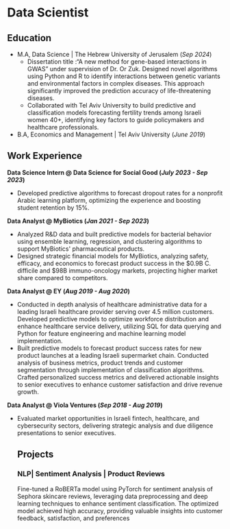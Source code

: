 # Data Scientist 

## Education  
- M.A, Data Science | The Hebrew University of Jerusalem (_Sep 2024_)
  - Dissertation title :“A new method for gene-based interactions in GWAS” under supervision of Dr. Or Zuk. Designed novel algorithms using Python and R to 
    identify interactions between genetic variants and environmental factors in complex diseases. This approach significantly improved the prediction accuracy of 
    life-threatening diseases.
  - Collaborated with Tel Aviv University to build predictive and classification models forecasting fertility trends among Israeli women 40+, identifying key 
    factors to guide policymakers and healthcare professionals.
- B.A, Economics and Management	| Tel Aviv University (_June 2019_)

## Work Experience
**Data Science Intern @ Data Science for Social Good (_July 2023 - Sep 2023_)**
- Developed predictive algorithms to forecast dropout rates for a nonprofit Arabic learning platform, optimizing the experience and boosting student retention by 
  15%.

   
**Data Analyst @ MyBiotics (_Jan 2021 - Sep 2023_)**
- Analyzed R&D data and built predictive models for bacterial behavior using ensemble learning, regression, and clustering algorithms to support MyBiotics' 
  pharmaceutical products.
- Designed strategic financial models for MyBiotics, analyzing safety, efficacy, and economics to forecast product success in the $0.9B C. difficile and $98B immuno-oncology markets, projecting higher market share compared to competitors.

**Data Analyst @ EY (_Aug 2019 - Aug 2020_)**
- Conducted in depth analysis of healthcare administrative data for a leading Israeli healthcare provider serving over 4.5 million customers. Developed predictive 
  models to optimize workforce distribution and enhance healthcare service delivery, utilizing SQL for data querying and Python for feature engineering and machine 
  learning model implementation. 
- Built predictive models to forecast product success rates for new product launches at a leading Israeli supermarket chain. Conducted analysis of business 
  metrics, product trends and customer segmentation through implementation of classification algorithms. Crafted personalized success metrics and delivered 
  actionable insights to senior executives to enhance customer satisfaction and drive revenue growth.

**Data Analyst @ Viola Ventures (_Sep 2018 - Aug 2019_)**
- Evaluated market opportunities in Israeli fintech, healthcare, and cybersecurity sectors, delivering strategic analysis and due diligence presentations to senior executives.

  ## Projects
  ### NLP| Sentiment Analysis | Product Reviews 
  Fine-tuned a RoBERTa model using PyTorch for sentiment analysis of Sephora skincare reviews, leveraging data preprocessing and deep learning techniques to 
  enhance sentiment classification. The optimized model achieved high accuracy, providing valuable insights into customer feedback, satisfaction, and preferences
  
